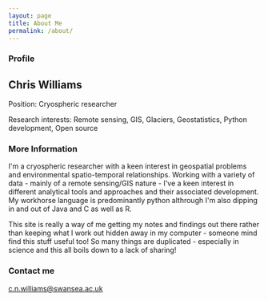 ```yaml
---
layout: page
title: About Me
permalink: /about/
---
```


### Profile

## Chris Williams

Position: Cryospheric researcher

Research interests: Remote sensing, GIS, Glaciers, Geostatistics, Python development, Open source

### More Information

I'm a cryospheric researcher with a keen interest in geospatial problems and environmental spatio-temporal relationships. Working with a variety of data - mainly of a remote sensing/GIS nature - I've a keen interest in different analytical tools and approaches and their associated development. My workhorse language is predominantly python althrough I'm also dipping in and out of Java and C as well as R. 

This site is really a way of me getting my notes and findings out there rather than keeping what I work out hidden away in my computer - someone mind find this stuff useful too! So many things are duplicated - especially in science and this all boils down to a lack of sharing!

### Contact me

[c.n.williams@swansea.ac.uk](mailto:c.n.williams@swansea.ac.uk)
